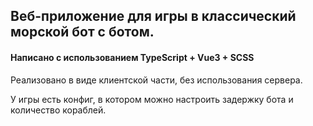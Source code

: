 ## Веб-приложение для игры в классический морской бот с ботом.
#### Написано с использованием TypeScript + Vue3 + SCSS

Реализовано в виде клиентской части, без использования сервера.

У игры есть конфиг, в котором можно настроить задержку бота и количество кораблей.
